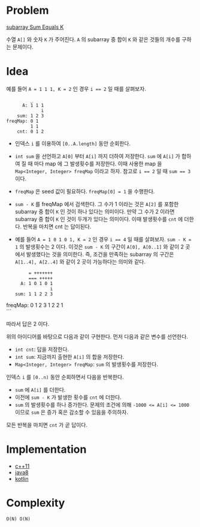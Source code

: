 # Problem

[subarray Sum Equals K](https://leetcode.com/problems/subarray-sum-equals-k/description/)

수열 `A[]` 와 숫자 `K` 가 주어진다. `A` 의 subarray 중 합이 `K` 와
같은 것들의 개수를 구하는 문제이다.

# Idea

예를 들어 `A = 1 1 1, K = 2` 인 경우 `i == 2` 일 때를 살펴보자.

```
         _
      A: 1 1 1
             i
    sum: 1 2 3
freqMap: 0 1
         1 1
    cnt: 0 1 2 
```

* 인덱스 `i` 를 이용하여 `[0..A.length]` 동안 순회한다.
* `int sum` 을 선언하고 `A[0]` 부터 `A[i]` 까지 더하여 저장한다. `sum` 에 `A[i]`
  가 합하여 질 때 마다 map 에 그 발생횟수를 저장한다. 이때 사용한 map 을
  `Map<Integer, Integer> freqMap` 이라고 하자. 참고로 `i == 2` 일 때 `sum == 3`
  이다.
* `freqMap` 은 seed 값이 필요하다. `freqMap[0] = 1` 을 수행한다.
* `sum - K` 를 freqMap 에서 검색한다. 그 수가 1 이라는 것은 `A[2]` 를 포함한
  subarray 중 합이 `K` 인 것이 하나 있다는 의미이다. 만약 그 수가 2 이라면
  subarray 중 합이 `K` 인 것이 두개가 있다는 의미이다. 이때 발생횟수를 `cnt` 에
  더한다. 반복을 마치면 cnt 는 답이된다.
* 예를 들어 `A = 1 0 1 0 1, K = 2` 인 경우 `i == 4` 일 때를 살펴보자. `sum - K =
  1` 의 발생횟수는 2 이다. 이것은 `sum - K` 의 구간이 `A[0], A[0..1]` 와 같이 2
  곳에서 발생했다는 것을 의미한다. 즉, 조건을 만족하는 subarray 의 구간은
  `A[1..4], A[2..4]` 와 같이 2 곳이 가능하다는 의미와 같다.

     ```
          = +++++++
          === +++++
       A: 1 0 1 0 1
                  i
     sum: 1 1 2 2 3
 freqMap: 0 1 2 3
          1 2 2 1  
     ```

따라서 답은 2 이다.

위의 아이디어를 바탕으로 다음과 같이 구현한다. 먼저 다음과 같은 변수를 선언한다.

* `int cnt`: 답을 저장한다.
* `int sum`: 지금까지 출현한 `A[i]` 의 합을 저장한다.
* `Map<Integer, Integer> freqMap`: `sum` 의 발생횟수를 저장한다.

인덱스 `i` 를 `[0..n)` 동안 순회하면서 다음을 반복한다.

* `sum` 에 `A[i]` 를 더한다.
* 이전에 `sum - K` 가 발생한 횟수를 `cnt` 에 더한다.
* `sum` 의 발생횟수를 하나 증가한다. 문제의 조건에 의해 `-1000 <= A[i] <= 1000` 이므로 `sum` 은 증가 혹은 감소할 수 있음을 주의하자.

모든 반복을 마치면 `cnt` 가 곧 답이다.

# Implementation

* [c++11](a.cpp)
* [java8](MainApp.java)
* [kotlin](MainApp.kt)

# Complexity

```
O(N) O(N)
```
